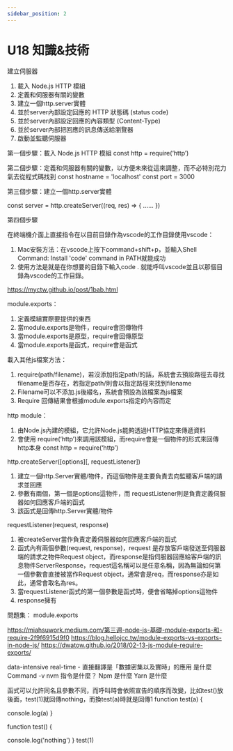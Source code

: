 ```yaml
---
sidebar_position: 2
---
```


# U18 知識&技術

建立伺服器
1. 載入 Node.js HTTP 模組
2. 定義和伺服器有關的變數
3. 建立一個http.server實體
4. 並於server內部設定回應的 HTTP 狀態碼 (status code)
5. 並於server內部設定回應的內容類型 (Content-Type)
6. 並於server內部把回應的訊息傳送給瀏覽器
7. 啟動並監聽伺服器




第一個步驟：載入 Node.js HTTP 模組
const http = require(‘http’)

第二個步驟：定義和伺服器有關的變數，以方便未來從這來調整，而不必特別花力氣去從程式碼找到
const hostname = 'localhost'
const port = 3000

第三個步驟：建立一個http.server實體

const server = http.createServer((req, res) => { 
		……
})

第四個步驟


在終端機介面上直接指令在以目前目錄作為vscode的工作目錄使用vscode：
1. Mac安裝方法：在vscode上按下command+shift+p，並輸入Shell Command: Install 'code' command in PATH就能成功
2. 使用方法是就是在你想要的目錄下輸入code . 就能呼叫vscode並且以那個目錄為vscode的工作目錄。


https://myctw.github.io/post/1bab.html

module.exports：
1. 定義模組實際要提供的東西
2. 當module.exports是物件，require會回傳物件
3. 當module.exports是原型，require會回傳原型
4. 當module.exports是函式，require會是函式


載入其他js檔案方法：
1. require(path/filename)，若沒添加指定path/的話，系統會去預設路徑去尋找filename是否存在，若指定path/則會以指定路徑來找到filename
2. Filename可以不添加.js後綴名，系統會預設為該檔案為js檔案
3. Require 回傳結果會根據module.exports指定的內容而定


http module：
1. 由Node.js內建的模組，它允許Node.js能夠透過HTTP協定來傳遞資料
2. 會使用 require(‘http’)來調用該模組，而require會是一個物件的形式來回傳http本身
const http = require(‘http’)



http.createServer([options][, requestListener])
1. 建立一個http.Server實體/物件，而這個物件是主要負責去向監聽客戶端的請求並回應
2. 參數有兩個，第一個是options這物件，而 requestListener則是負責定義伺服器如何回應客戶端的函式
3.  該函式是回傳http.Server實體/物件

requestListener(request, response)
1. 被createServer當作負責定義伺服器如何回應客戶端的函式
2. 函式內有兩個參數(request, response)，request 是存放客戶端發送至伺服器端的請求之物件Request object，而response是指伺服器回應給客戶端的訊息物件ServerResponse，request這名稱可以是任意名稱，因為無論如何第一個參數會直接被當作Request object，通常會是req，而response亦是如此，通常會取名為res。
3. 當requestListener函式的第一個參數是函式時，便會省略掉options這物件
4. response擁有


問題集：
module.exports

https://miahsuwork.medium.com/第三週-node-js-基礎-module-exports-和-require-2f9f6915d9f0
https://blog.hellojcc.tw/module-exports-vs-exports-in-node-js/
https://dwatow.github.io/2018/02-13-js-module-require-exports/

data-intensive real-time - 直接翻譯是「數據密集以及實時」的應用 是什麼
Command -v nvm 指令是什麼？
Npm 是什麼
Yarn 是什麼

函式可以允許同名且參數不同，而呼叫時會依照宣告的順序而改變，比如test()放後面，test(1)就回傳nothing，而換test(a)時就是回傳1
function test(a) {

  console.log(a)
}

function test() {

  console.log('nothing')
}
test(1)
